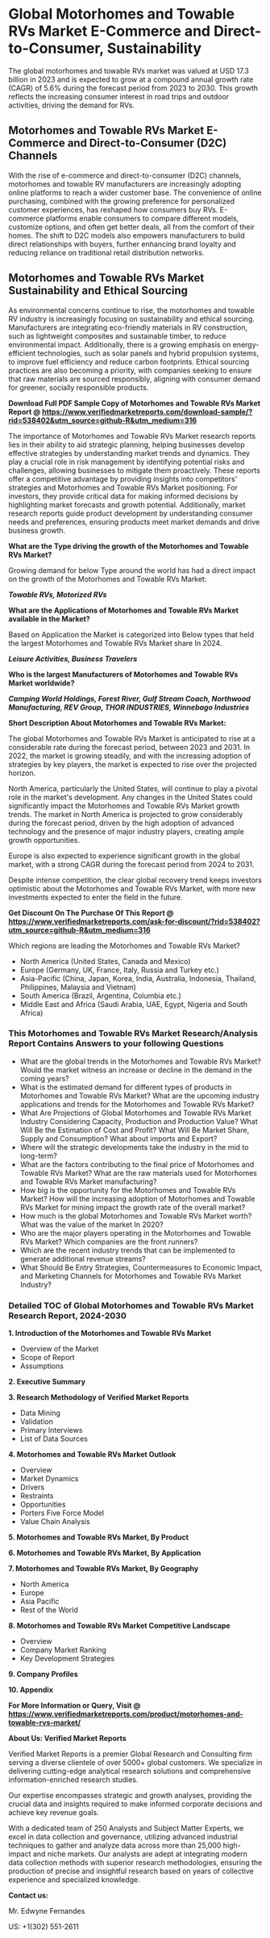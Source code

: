 <h1>Global Motorhomes and Towable RVs Market E-Commerce and Direct-to-Consumer, Sustainability</h1><p class=""><p>The global motorhomes and towable RVs market was valued at USD 17.3 billion in 2023 and is expected to grow at a compound annual growth rate (CAGR) of 5.6% during the forecast period from 2023 to 2030. This growth reflects the increasing consumer interest in road trips and outdoor activities, driving the demand for RVs.</p><h2>Motorhomes and Towable RVs Market E-Commerce and Direct-to-Consumer (D2C) Channels</h2><p>With the rise of e-commerce and direct-to-consumer (D2C) channels, motorhomes and towable RV manufacturers are increasingly adopting online platforms to reach a wider customer base. The convenience of online purchasing, combined with the growing preference for personalized customer experiences, has reshaped how consumers buy RVs. E-commerce platforms enable consumers to compare different models, customize options, and often get better deals, all from the comfort of their homes. The shift to D2C models also empowers manufacturers to build direct relationships with buyers, further enhancing brand loyalty and reducing reliance on traditional retail distribution networks.</p><h2>Motorhomes and Towable RVs Market Sustainability and Ethical Sourcing</h2><p>As environmental concerns continue to rise, the motorhomes and towable RV industry is increasingly focusing on sustainability and ethical sourcing. Manufacturers are integrating eco-friendly materials in RV construction, such as lightweight composites and sustainable timber, to reduce environmental impact. Additionally, there is a growing emphasis on energy-efficient technologies, such as solar panels and hybrid propulsion systems, to improve fuel efficiency and reduce carbon footprints. Ethical sourcing practices are also becoming a priority, with companies seeking to ensure that raw materials are sourced responsibly, aligning with consumer demand for greener, socially responsible products.</p></p><p class=""><strong>Download Full PDF Sample Copy of Motorhomes and Towable RVs Market Report @ <a href="https://www.verifiedmarketreports.com/download-sample/?rid=538402&utm_source=github-R&utm_medium=316" target="_blank">https://www.verifiedmarketreports.com/download-sample/?rid=538402&utm_source=github-R&utm_medium=316</a></strong></p><p>The importance of&nbsp;Motorhomes and Towable RVs Market research reports lies in their ability to aid strategic planning, helping businesses develop effective strategies by understanding market trends and dynamics. They play a crucial role in risk management by identifying potential risks and challenges, allowing businesses to mitigate them proactively. These reports offer a competitive advantage by providing insights into competitors' strategies and Motorhomes and Towable RVs Market positioning. For investors, they provide critical data for making informed decisions by highlighting market forecasts and growth potential. Additionally, market research reports guide product development by understanding consumer needs and preferences, ensuring products meet market demands and drive business growth.</p><p><strong>What are the&nbsp;Type driving the growth of the Motorhomes and Towable RVs Market?</strong></p><p id="" class="">Growing demand for below Type around the world has had a direct impact on the growth of the Motorhomes and Towable RVs Market:</p><p class=""><em><strong>Towable RVs, Motorized RVs</strong></em></p><p class=""><strong>What are the&nbsp;Applications&nbsp;of Motorhomes and Towable RVs Market available in the Market?</strong></p><p id="" class="">Based on Application the Market is categorized into Below types that held the largest Motorhomes and Towable RVs Market share In 2024.</p><p class=""><em><strong>Leisure Activities, Business Travelers</strong></em></p><p class=""><strong>Who is the largest Manufacturers of Motorhomes and Towable RVs Market worldwide?</strong></p><p><em><strong>Camping World Holdings, Forest River, Gulf Stream Coach, Northwood Manufacturing, REV Group, THOR INDUSTRIES, Winnebago Industries</strong></em></p><p id="" class=""><strong>Short Description About Motorhomes and Towable RVs Market:</strong></p><p>The global Motorhomes and Towable RVs Market is anticipated to rise at a considerable rate during the forecast period, between 2023 and 2031. In 2022, the market is growing steadily, and with the increasing adoption of strategies by key players, the market is expected to rise over the projected horizon.</p><p>North America, particularly the United States, will continue to play a pivotal role in the market's development. Any changes in the United States could significantly impact the Motorhomes and Towable RVs Market growth trends. The market in North America is projected to grow considerably during the forecast period, driven by the high adoption of advanced technology and the presence of major industry players, creating ample growth opportunities.</p><p>Europe is also expected to experience significant growth in the global market, with a strong CAGR during the forecast period from 2024 to 2031.</p><p>Despite intense competition, the clear global recovery trend keeps investors optimistic about the Motorhomes and Towable RVs Market, with more new investments expected to enter the field in the future.</p><p id="" class=""><strong>Get Discount On The Purchase Of This Report @ <a href="https://www.verifiedmarketreports.com/ask-for-discount/?rid=538402?utm_source=github-R&utm_medium=316" target="_blank">https://www.verifiedmarketreports.com/ask-for-discount/?rid=538402?utm_source=github-R&utm_medium=316</a></strong></p><p class="">Which regions are leading the Motorhomes and Towable RVs Market?</p><ul><li>North America (United States, Canada and Mexico)</li><li>Europe (Germany, UK, France, Italy, Russia and Turkey etc.)</li><li>Asia-Pacific (China, Japan, Korea, India, Australia, Indonesia, Thailand, Philippines, Malaysia and Vietnam)</li><li>South America (Brazil, Argentina, Columbia etc.)</li><li>Middle East and Africa (Saudi Arabia, UAE, Egypt, Nigeria and South Africa)</li></ul><h3 id="" class="">This Motorhomes and Towable RVs Market Research/Analysis Report Contains Answers to your following Questions</h3><ul><li>What are the global trends in the Motorhomes and Towable RVs Market? Would the market witness an increase or decline in the demand in the coming years?</li><li>What is the estimated demand for different types of products in Motorhomes and Towable RVs Market? What are the upcoming industry applications and trends for the Motorhomes and Towable RVs Market?</li><li>What Are Projections of Global Motorhomes and Towable RVs Market Industry Considering Capacity, Production and Production Value? What Will Be the Estimation of Cost and Profit? What Will Be Market Share, Supply and Consumption? What about imports and Export?</li><li>Where will the strategic developments take the industry in the mid to long-term?</li><li>What are the factors contributing to the final price of Motorhomes and Towable RVs Market? What are the raw materials used for Motorhomes and Towable RVs Market manufacturing?</li><li>How big is the opportunity for the Motorhomes and Towable RVs Market? How will the increasing adoption of Motorhomes and Towable RVs Market for mining impact the growth rate of the overall market?</li><li>How much is the global Motorhomes and Towable RVs Market worth? What was the value of the market In 2020?</li><li>Who are the major players operating in the Motorhomes and Towable RVs Market? Which companies are the front runners?</li><li>Which are the recent industry trends that can be implemented to generate additional revenue streams?</li><li>What Should Be Entry Strategies, Countermeasures to Economic Impact, and Marketing Channels for Motorhomes and Towable RVs Market Industry?</li></ul><h3 id="" class="">Detailed TOC of Global Motorhomes and Towable RVs Market Research Report, 2024-2030</h3><p id="" class=""><strong>1. Introduction of the Motorhomes and Towable RVs Market</strong></p><ul><li>Overview of the Market</li><li>Scope of Report</li><li>Assumptions</li></ul><p id="" class=""><strong>2. Executive Summary</strong></p><p id="" class=""><strong>3. Research Methodology of Verified Market Reports</strong></p><ul><li>Data Mining</li><li>Validation</li><li>Primary Interviews</li><li>List of Data Sources</li></ul><p id="" class=""><strong>4. Motorhomes and Towable RVs Market Outlook</strong></p><ul><li>Overview</li><li>Market Dynamics</li><li>Drivers</li><li>Restraints</li><li>Opportunities</li><li>Porters Five Force Model</li><li>Value Chain Analysis</li></ul><p id="" class=""><strong>5. Motorhomes and Towable RVs Market, By Product</strong></p><p id="" class=""><strong>6. Motorhomes and Towable RVs Market, By Application</strong></p><p id="" class=""><strong>7. Motorhomes and Towable RVs Market, By Geography</strong></p><ul><li>North America</li><li>Europe</li><li>Asia Pacific</li><li>Rest of the World</li></ul><p id="" class=""><strong>8. Motorhomes and Towable RVs Market Competitive Landscape</strong></p><ul><li>Overview</li><li>Company Market Ranking</li><li>Key Development Strategies</li></ul><p id="" class=""><strong>9. Company Profiles</strong></p><p id="" class=""><strong>10. Appendix</strong></p><p id="" class=""><strong>For More Information or Query, Visit @ <a href="https://www.verifiedmarketreports.com/product/motorhomes-and-towable-rvs-market/" target="_blank">https://www.verifiedmarketreports.com/product/motorhomes-and-towable-rvs-market/</a></strong></p><p id="" class=""><strong>About Us: Verified Market Reports</strong></p><p id="" class="">Verified Market Reports is a premier Global Research and Consulting firm serving a diverse clientele of over 5000+ global customers. We specialize in delivering cutting-edge analytical research solutions and comprehensive information-enriched research studies.</p><p id="" class="">Our expertise encompasses strategic and growth analyses, providing the crucial data and insights required to make informed corporate decisions and achieve key revenue goals.</p><p id="" class="">With a dedicated team of 250 Analysts and Subject Matter Experts, we excel in data collection and governance, utilizing advanced industrial techniques to gather and analyze data across more than 25,000 high-impact and niche markets. Our analysts are adept at integrating modern data collection methods with superior research methodologies, ensuring the production of precise and insightful research based on years of collective experience and specialized knowledge.</p><p id="" class=""><strong>Contact us:</strong></p><p id="" class="">Mr. Edwyne Fernandes</p><p id="" class="">US: +1(302) 551-2611</p>